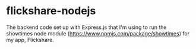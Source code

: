 # flickshare-nodejs
The backend code set up with Express.js that I'm using to run the showtimes node module (https://www.npmjs.com/package/showtimes) for my app, Flickshare.
